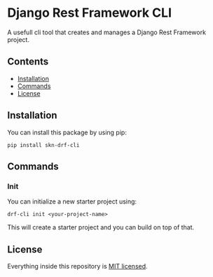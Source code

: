 # Django Rest Framework CLI

A usefull cli tool that creates and manages a Django Rest Framework project.

## Contents

-   [Installation](#Installation)
-   [Commands](#commands)
-   [License](#license)

## Installation

You can install this package by using pip:
```
pip install skn-drf-cli
```

## Commands

### Init

You can initialize a new starter project using:
```
drf-cli init <your-project-name>
```
This will create a starter project and you can build on top of that.

## License

Everything inside this repository is [MIT licensed](https://github.com/shywn-mrk/drf-cli/blob/main/LICENSE).
